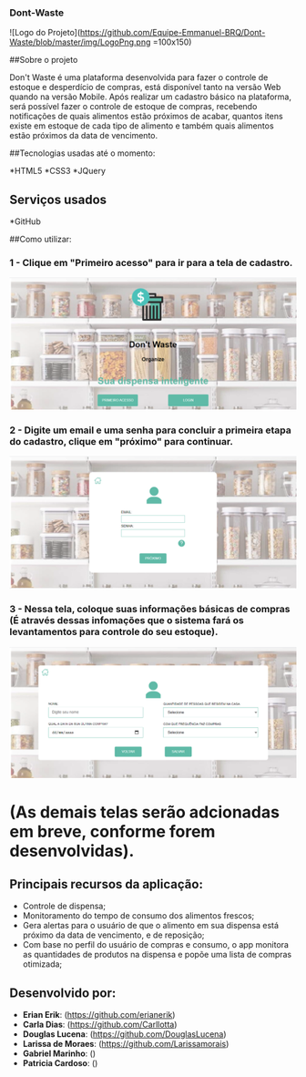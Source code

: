 ### Dont-Waste

![Logo do Projeto](https://github.com/Equipe-Emmanuel-BRQ/Dont-Waste/blob/master/img/LogoPng.png  =100x150) 

##Sobre o projeto

Don't Waste é uma plataforma desenvolvida para fazer o controle de estoque e desperdício de compras, está disponível tanto na versão Web quando na versão Mobile.
Após realizar um cadastro básico na plataforma, será possível fazer o controle de estoque de compras, recebendo notificações de quais alimentos estão próximos de acabar, quantos itens existe em estoque de cada tipo de alimento e também quais alimentos estão próximos da data de vencimento. 

##Tecnologias usadas até o momento:

  *HTML5
  *CSS3
  *JQuery

## Serviços usados
  
  *GitHub

##Como utilizar:

### 1 - Clique em "Primeiro acesso" para ir para a tela de cadastro.
![Tela Home Deslogada](https://github.com/Equipe-Emmanuel-BRQ/Dont-Waste/blob/master/img/telas/TelaHomeDeslogada.PNG)

### 2 - Digite um email e uma senha para concluir a primeira etapa do cadastro, clique em "próximo" para continuar.
![Tela de Cadastro/Login](https://github.com/Equipe-Emmanuel-BRQ/Dont-Waste/blob/master/img/telas/TelaCadastroLogin.PNG)

### 3 - Nessa tela, coloque suas informações básicas de compras (É através dessas infomações que o sistema fará os levantamentos para controle do seu estoque).
![Tela de Cadastro/Usuário](https://github.com/Equipe-Emmanuel-BRQ/Dont-Waste/blob/master/img/telas/TelaCadastroUsuario.PNG)

# (As demais telas serão adcionadas em breve, conforme forem desenvolvidas).

## Principais recursos da aplicação:

  * Controle de dispensa;
  * Monitoramento do tempo de consumo dos alimentos frescos;
  * Gera alertas para o usuário de que o alimento em sua dispensa está próximo da data de vencimento, e de reposição;
  * Com base no perfil do usuário de compras e consumo, o app monitora as quantidades de produtos na dispensa e popõe uma lista de compras otimizada;
  
## Desenvolvido por:

 * **Erian Erik**: (https://github.com/erianerik)
 * **Carla Dias**: (https://github.com/Carllotta)
 * **Douglas Lucena**: (https://github.com/DouglasLucena)
 * **Larissa de Moraes**: (https://github.com/Larissamorais)
 * **Gabriel Marinho**: ()
 * **Patricia Cardoso**: ()
 

